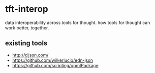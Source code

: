 # tft-interop
data interoperability across tools for thought. how tools for thought can work better, together.

## existing tools
- http://cljson.com/
- https://github.com/wilkerlucio/edn-json
- https://github.com/scripting/opmlPackage
